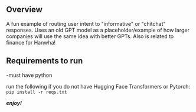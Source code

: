 ## Overview

A fun example of routing user intent to "informative" or "chitchat" responses. Uses an old GPT model as a placeholder/example of how larger companies will use the same idea with better GPTs. Also is related to finance for Hanwha!

## Requirements to run
-must have python

run the following if you do not have Hugging Face Transformers or Pytorch:
``` pip install -r reqs.txt ```

***enjoy!***
